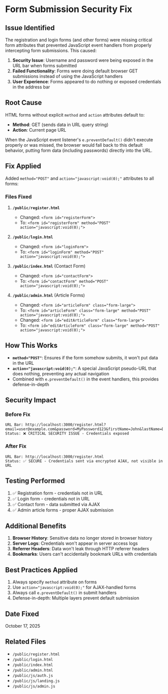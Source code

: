 # Form Submission Security Fix

## Issue Identified

The registration and login forms (and other forms) were missing critical form attributes that prevented JavaScript event handlers from properly intercepting form submissions. This caused:

1. **Security Issue**: Username and password were being exposed in the URL bar when forms submitted
2. **Failed Functionality**: Forms were doing default browser GET submissions instead of using the JavaScript handlers
3. **User Experience**: Forms appeared to do nothing or exposed credentials in the address bar

## Root Cause

HTML forms without explicit `method` and `action` attributes default to:
- **Method**: GET (sends data in URL query string)
- **Action**: Current page URL

When the JavaScript event listener's `e.preventDefault()` didn't execute properly or was missed, the browser would fall back to this default behavior, putting form data (including passwords) directly into the URL.

## Fix Applied

Added `method="POST"` and `action="javascript:void(0);"` attributes to all forms:

### Files Fixed

1. **`/public/register.html`**
   - Changed: `<form id="registerForm">`
   - To: `<form id="registerForm" method="POST" action="javascript:void(0);">`

2. **`/public/login.html`**
   - Changed: `<form id="loginForm">`
   - To: `<form id="loginForm" method="POST" action="javascript:void(0);">`

3. **`/public/index.html`** (Contact Form)
   - Changed: `<form id="contactForm">`
   - To: `<form id="contactForm" method="POST" action="javascript:void(0);">`

4. **`/public/admin.html`** (Article Forms)
   - Changed: `<form id="articleForm" class="form-large">`
   - To: `<form id="articleForm" class="form-large" method="POST" action="javascript:void(0);">`
   - Changed: `<form id="editArticleForm" class="form-large">`
   - To: `<form id="editArticleForm" class="form-large" method="POST" action="javascript:void(0);">`

## How This Works

- **`method="POST"`**: Ensures if the form somehow submits, it won't put data in the URL
- **`action="javascript:void(0);"`**: A special JavaScript pseudo-URL that does nothing, preventing any actual navigation
- Combined with `e.preventDefault()` in the event handlers, this provides defense-in-depth

## Security Impact

### Before Fix
```
URL Bar: http://localhost:3000/register.html?email=user@example.com&password=MyPassword123&firstName=John&lastName=Doe
Status: ❌ CRITICAL SECURITY ISSUE - Credentials exposed
```

### After Fix
```
URL Bar: http://localhost:3000/register.html
Status: ✅ SECURE - Credentials sent via encrypted AJAX, not visible in URL
```

## Testing Performed

1. ✅ Registration form - credentials not in URL
2. ✅ Login form - credentials not in URL  
3. ✅ Contact form - data submitted via AJAX
4. ✅ Admin article forms - proper AJAX submission

## Additional Benefits

1. **Browser History**: Sensitive data no longer stored in browser history
2. **Server Logs**: Credentials won't appear in server access logs
3. **Referrer Headers**: Data won't leak through HTTP referrer headers
4. **Bookmarks**: Users can't accidentally bookmark URLs with credentials

## Best Practices Applied

1. Always specify `method` attribute on forms
2. Use `action="javascript:void(0);"` for AJAX-handled forms
3. Always call `e.preventDefault()` in submit handlers
4. Defense-in-depth: Multiple layers prevent default submission

## Date Fixed
October 17, 2025

## Related Files
- `/public/register.html`
- `/public/login.html`
- `/public/index.html`
- `/public/admin.html`
- `/public/js/auth.js`
- `/public/js/landing.js`
- `/public/js/admin.js`
